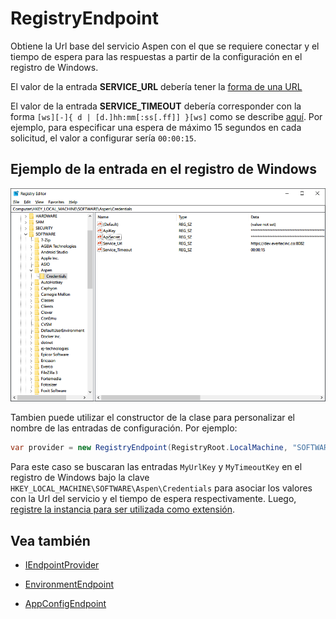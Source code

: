 # RegistryEndpoint

Obtiene la Url base del servicio Aspen con el que se requiere conectar y el tiempo de espera para las respuestas a partir de la configuración en el registro de Windows.

El valor de la entrada **SERVICE_URL** debería tener la [forma de una URL](https://en.wikipedia.org/wiki/URL)

El valor de la entrada **SERVICE_TIMEOUT** debería corresponder con la forma `[ws][-]{ d | [d.]hh:mm[:ss[.ff]] }[ws]` como se describe [aquí](https://docs.microsoft.com/en-us/dotnet/api/system.timespan.parse). Por ejemplo, para especificar una espera de máximo 15 segundos en cada solicitud, el valor a configurar sería `00:00:15`.

## Ejemplo de la entrada en el registro de Windows

![RegistryEndpoint](https://github.com/RD-Processa/Everco.Services.Aspen.Client.Docs/blob/master/images/RegistryEndpointProvider.png?raw=true)

Tambien puede utilizar el constructor de la clase para personalizar el nombre de las entradas de configuración. Por ejemplo:

```c#
var provider = new RegistryEndpoint(RegistryRoot.LocalMachine, "SOFTWARE\Aspen\Credentials", "MyUrlKey", "MyTimeoutKey");
```

Para este caso se buscaran las entradas `MyUrlKey` y `MyTimeoutKey` en el registro de Windows bajo la clave `HKEY_LOCAL_MACHINE\SOFTWARE\Aspen\Credentials` para asociar los valores con la Url del servicio y el tiempo de espera respectivamente. Luego, [registre la instancia para ser utilizada como extensión](ServiceLocator.md).

## Vea también

- [IEndpointProvider](IEndpointProvider.md)

- [EnvironmentEndpoint](EnvironmentEndpoint.md)

- [AppConfigEndpoint](AppConfigEndpoint.md)
